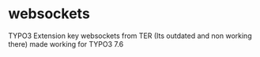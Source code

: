# websockets
TYPO3 Extension key websockets from TER (Its outdated and non working there) made working for TYPO3 7.6
